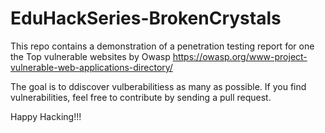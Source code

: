 # EduHackSeries-BrokenCrystals

This repo contains a demonstration of a penetration testing report for one the Top vulnerable websites by Owasp https://owasp.org/www-project-vulnerable-web-applications-directory/

The goal is to ddiscover vulberabilitiess as many as possible. If you find vulnerabilities, feel free to contribute by sending a pull request.

Happy Hacking!!!
